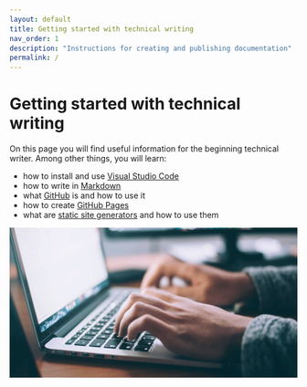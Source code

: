```yaml
---
layout: default
title: Getting started with technical writing
nav_order: 1
description: "Instructions for creating and publishing documentation"
permalink: /
---
```




# Getting started with technical writing

On this page you will find useful information for the beginning technical writer. Among other things, you will learn: 

* how to install and use [Visual Studio Code](https://zofia-leszczynska.github.io/docs/VSCode.html)
* how to write in [Markdown](https://zofia-leszczynska.github.io/docs/MarkdownBasics.html)
* what [GitHub](https://zofia-leszczynska.github.io/docs/GitHub/GitHub1.html) is and how to use it
* how to create [GitHub Pages](https://zofia-leszczynska.github.io/docs/GitHub/GitHubPages.html)
* what are [static site generators](https://zofia-leszczynska.github.io/docs/GitHub/StaticSiteGenerators.html) and how to use them  
  
![Technical Writer](assets/images/Technical-Writer.png)





